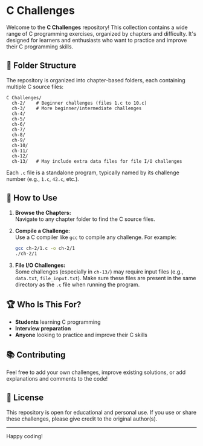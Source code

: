# C Challenges

Welcome to the **C Challenges** repository! This collection contains a wide range of C programming exercises, organized by chapters and difficulty. It's designed for learners and enthusiasts who want to practice and improve their C programming skills.

## 📁 Folder Structure

The repository is organized into chapter-based folders, each containing multiple C source files:

```
C Challenges/
  ch-2/    # Beginner challenges (files 1.c to 10.c)
  ch-3/    # More beginner/intermediate challenges
  ch-4/
  ch-5/
  ch-6/
  ch-7/
  ch-8/
  ch-9/
  ch-10/
  ch-11/
  ch-12/
  ch-13/   # May include extra data files for file I/O challenges
```

Each `.c` file is a standalone program, typically named by its challenge number (e.g., `1.c`, `42.c`, etc.).

## 📝 How to Use

1. **Browse the Chapters:**  
   Navigate to any chapter folder to find the C source files.

2. **Compile a Challenge:**  
   Use a C compiler like `gcc` to compile any challenge. For example:
   ```sh
   gcc ch-2/1.c -o ch-2/1
   ./ch-2/1
   ```

3. **File I/O Challenges:**  
   Some challenges (especially in `ch-13/`) may require input files (e.g., `data.txt`, `file_input.txt`). Make sure these files are present in the same directory as the `.c` file when running the program.

## 🏆 Who Is This For?

- **Students** learning C programming
- **Interview preparation**
- **Anyone** looking to practice and improve their C skills

## 📚 Contributing

Feel free to add your own challenges, improve existing solutions, or add explanations and comments to the code!

## 📄 License

This repository is open for educational and personal use. If you use or share these challenges, please give credit to the original author(s).

---

Happy coding! 